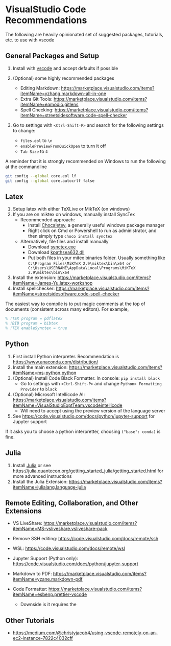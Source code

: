 # VisualStudio Code Recommendations

The following are heavily opinionated set of suggested packages, tutorials, etc. to use with vscode

## General Packages and Setup

1. Install with [vscode](https://code.visualstudio.com/) and accept defaults if possible
2. (Optional) some highly recommended packages

   - Editing Markdown: https://marketplace.visualstudio.com/items?itemName=yzhang.markdown-all-in-one
   - Extra Git Tools: https://marketplace.visualstudio.com/items?itemName=eamodio.gitlens
   - Spell Checking: https://marketplace.visualstudio.com/items?itemName=streetsidesoftware.code-spell-checker

3. Go to settings with `<Ctrl-Shift-P>` and search for the following settings to change:
   - `files.eol` to `\n`
   - `enablePreviewFromQuickOpen` to turn it off
   - `Tab Size` to `4`

A reminder that it is strongly recommended on Windows to run the following at the commandline

```bash
git config --global core.eol lf
git config --global core.autocrlf false
```

## Latex

1. Setup latex with either TeXLive or MikTeX (on windows)
2. If you are on miktex on windows, manually install SyncTex
   - Recommended approach:
     - Install [Chocaletey](https://chocolatey.org/install), a generally useful windows package manager
     - Right click on Cmd or Powershell to run as administrator, and then simply type `choco install synctex`
   - Alternatively, file files and install manually
     - Download [synctex.exe](https://www.tug.org/svn/texlive/trunk/Master/bin/win32/synctex.exe?revision=53994&view=co)
     - Download [kpathsea632.dll](https://www.tug.org/svn/texlive/trunk/Master/bin/win32/kpathsea632.dll?revision=53994&view=co)
     - Put both files in your mitex binaries folder. Usually something like `C:\Program Files\MiKTeX 2.9\miktex\bin\x64 or C:\Users\USERNAME\AppData\Local\Programs\MiKTeX 2.9\miktex\bin\x64`
3. Install the extension:
   https://marketplace.visualstudio.com/items?itemName=James-Yu.latex-workshop
4. Install spellchecker:
   https://marketplace.visualstudio.com/items?itemName=streetsidesoftware.code-spell-checker

The easiest way to compile is to put magic comments at the top of documents (consistent across many editors). For example,

```latex
% !TEX program = pdflatex
% !BIB program = bibtex
% !TEX enableSynctex = true
```

## Python

1. First install Python interpreter. Recommendation is https://www.anaconda.com/distribution/
2. Install the main extension: https://marketplace.visualstudio.com/items?itemName=ms-python.python
3. (Optional) Install Code Black Formatter. In console: `pip install black`
   - Go to settings with `<Ctrl-Shift-P>` and change `Python> Formatting Provider` to `black`
4. (Optional) Microsoft Intellicode AI: https://marketplace.visualstudio.com/items?itemName=VisualStudioExptTeam.vscodeintellicode
   - Will need to accept using the preview version of the language server
5. See https://code.visualstudio.com/docs/python/jupyter-support for Jupyter support

If it asks you to choose a python interpretter, choosing `("base": conda)` is fine.

## Julia

1. Install [Julia](https://julialang.org/downloads/) or see https://julia.quantecon.org/getting_started_julia/getting_started.html for more advanced instructions
2. Install the Julia Extension: https://marketplace.visualstudio.com/items?itemName=julialang.language-julia

## Remote Editing, Collaboration, and Other Extensions

- VS LiveShare: https://marketplace.visualstudio.com/items?itemName=MS-vsliveshare.vsliveshare-pack
- Remove SSH editing: https://code.visualstudio.com/docs/remote/ssh
- WSL: https://code.visualstudio.com/docs/remote/wsl
- Jupyter Support (Python only): https://code.visualstudio.com/docs/python/jupyter-support
- Markdown to PDF: https://marketplace.visualstudio.com/items?itemName=yzane.markdown-pdf
- Code Formatter: https://marketplace.visualstudio.com/items?itemName=esbenp.prettier-vscode

  - Downside is it requires the

## Other Tutorials

- https://medium.com/@christyjacob4/using-vscode-remotely-on-an-ec2-instance-7822c4032cff
